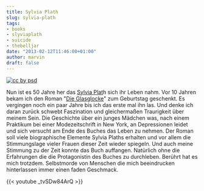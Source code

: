```yaml
---
title: Sylvia Plath
slug: sylvia-plath
tags:
- books
- slyviaplath
- suicide
- thebelljar
date: "2013-02-12T11:46:00+01:00"
author: marvin
draft: false
---
```

[![cc by psd](/images/5818852739_c4ceffca25_b.jpg)](https://secure.flickr.com/photos/psd/5818852739/)

Nun ist es 50 Jahre her das [Sylvia
Plat](https://de.wikipedia.org/wiki/Sylvia_Plath)h sich ihr Leben nahm.
Vor 10 Jahren bekam ich den Roman "[Die
Glasglocke](https://de.wikipedia.org/wiki/Die_Glasglocke)" zum
Geburtstag geschenkt. Es vergingen noch ein paar Jahre bis ich das erste
mal ihn las. Und denke ich daran zurück schwebt Faszination und
gleichermaßen Traurigkeit über meinem Sein. Die Geschichte über ein
junges Mädchen was, nach einem Praktikum bei einer Modezeitschrift in
New York, an Depressionen leidet und sich versucht am Ende des Buches
das Leben zu nehmen. Der Roman soll viele biographische Elemente Sylvia
Plaths erhalten und vor allem die Stimmungslage vieler Frauen dieser
Zeit wieder spiegeln. Und auch meine Stimmung zu der Zeit konnte das
Buch auffangen. Natürlich ohne die Erfahrungen die die Protagonistin des
Buches zu durchleben. Berührt hat es mich trotzdem. Selbstmorde von
Menschen die mich beeindrucken hinterlassen immer einen faden Geschmack.

{{< youtube _tvSDw84ArQ >}}